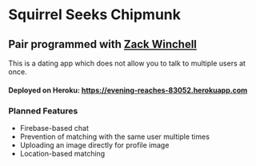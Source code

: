 # Squirrel Seeks Chipmunk
## Pair programmed with [Zack Winchell](https://github.com/gkjsdll)

This is a dating app which does not allow you to talk to multiple users at once.

#### Deployed on Heroku: https://evening-reaches-83052.herokuapp.com

### Planned Features
- Firebase-based chat
- Prevention of matching with the same user multiple times
- Uploading an image directly for profile image
- Location-based matching
